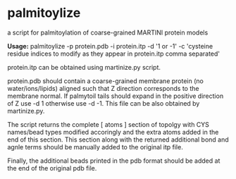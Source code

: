 # palmitoylize
a script for palmitoylation of coarse-grained MARTINI protein models

**Usage:**
palmitoylize -p protein.pdb -i protein.itp -d '1 or -1' -c 'cysteine residue indices to modify as they appear in protein.itp comma separated'

protein.itp can be obtained using martinize.py script.

protein.pdb should contain a coarse-grained membrane protein (no water/ions/lipids) aligned such that Z direction corresponds to the membrane normal. If palmytoil tails should expand in the positive direction of Z use -d 1 otherwise use -d -1. This file can be also obtained by martinize.py.

The script returns the complete [ atoms ] section of topolgy with CYS names/bead types modified accoringly and the extra atoms added in the end of this section. This section along with the returned additional bond and agnle terms should be manually added to the original itp file.

Finally, the additional beads printed in the pdb format should be added at the end of the original pdb file.
